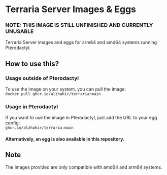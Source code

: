 # Terraria Server Images & Eggs
### NOTE: THIS IMAGE IS STILL UNFINISHED AND CURRENTLY UNUSABLE
Terraria Server images and eggs for arm64 and amd64 systems running Pterodactyl.

## How to use this?
### Usage outside of Pterodactyl
To use the image on your system, you can pull the image:\
`docker pull ghcr.io/alzhahir/terraria:main`

### Usage in Pterodactyl
If you want to use the image in Pterodactyl, just add the URL to your egg config:\
`ghcr.io/alzhahir/terraria:main`

#### Alternatively, an egg is also available in this repository.

## Note
The images provided are only compatible with amd64 and arm64 systems.

